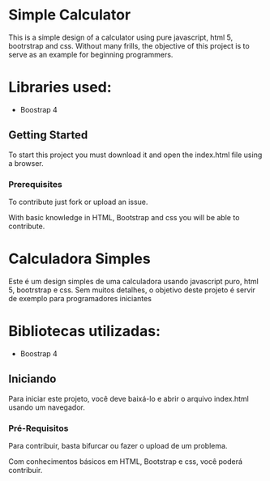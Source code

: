# Simple Calculator

This is a simple design of a calculator using pure javascript, html 5, bootrstrap and css. Without many frills, the objective of this project is to serve as an example for beginning programmers.

# Libraries used:
- Boostrap 4

## Getting Started

To start this project you must download it and open the index.html file using a browser.

### Prerequisites

To contribute just fork or upload an issue.

With basic knowledge in HTML, Bootstrap and css you will be able to contribute.


# Calculadora Simples

Este é um design simples de uma calculadora usando javascript puro, html 5, bootrstrap e css. Sem muitos detalhes, o objetivo deste projeto é servir de exemplo para programadores iniciantes

# Bibliotecas utilizadas:
- Boostrap 4

## Iniciando

Para iniciar este projeto, você deve baixá-lo e abrir o arquivo index.html usando um navegador.

### Pré-Requisitos

Para contribuir, basta bifurcar ou fazer o upload de um problema.

Com conhecimentos básicos em HTML, Bootstrap e css, você poderá contribuir.